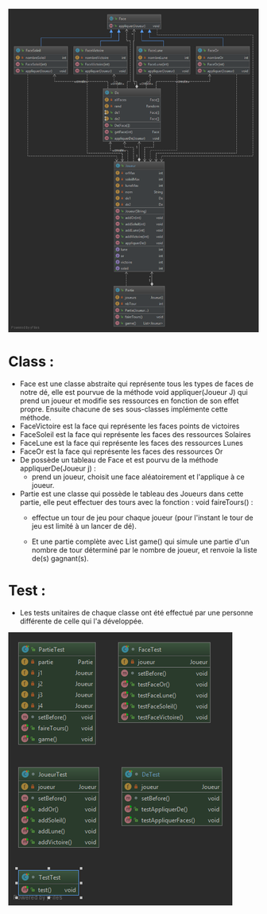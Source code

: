 ![Diagramme](Diagram-Iteration1-26-10.png)

# Class :

* Face est une classe abstraite qui représente tous les types de faces de notre dé, elle est pourvue de la méthode 
void appliquer(Joueur J) qui prend un joueur et modifie ses ressources en fonction de son effet propre. 
Ensuite chacune de ses sous-classes implémente cette méthode.
* FaceVictoire est la face qui représente les faces points de victoires
* FaceSoleil est la face qui représente les faces des ressources Solaires
* FaceLune est la face qui représente les faces des ressources Lunes
* FaceOr est la face qui représente les faces des ressources Or
* De possède un tableau de Face et est pourvu de la méthode 
appliquerDe(Joueur j) : 
  * prend un joueur, choisit une face aléatoirement et l'applique à ce joueur.
* Partie est une classe qui possède le tableau des Joueurs dans cette partie, elle peut effectuer des tours avec la fonction :
void faireTours() :
  * effectue un tour de jeu pour chaque joueur (pour l'instant le tour de jeu est limité à un lancer de dé).

  * Et une partie complète avec List<Joueur> game() qui simule une partie d'un nombre de tour déterminé par le nombre de joueur, et renvoie la liste de(s) gagnant(s).


# Test :
* Les tests unitaires de chaque classe ont été effectué par une personne différente de celle qui l'a développée.

![DiagrammeTest](DiagramTest-Iteration1-26-10.png)
